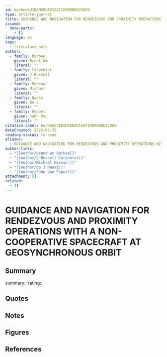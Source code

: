 ```yaml
---
id: barbeeGUIDANCENAVIGATIONRENDEZVOUS
type: article-journal
title: GUIDANCE AND NAVIGATION FOR RENDEZVOUS AND PROXIMITY OPERATIONS WITH A NON-COOPERATIVE SPACECRAFT AT GEOSYNCHRONOUS ORBIT
issued:
  date-parts:
    - []
language: en
tags:
  - literature_note
author:
  - family: Barbee
    given: Brent Wm
    literal: ""
  - family: Carpenter
    given: J Russell
    literal: ""
  - family: Moreau'
    given: Michael
    literal: ""
  - family: Naasz
    given: Bo J
    literal: ""
  - family: Eepoel
    given: John Van
    literal: ""
citation-label: barbeeGUIDANCENAVIGATIONRENDEZVOUS
dateCreated: 2025-05-25
reading-status: to-read
aliases:
  - GUIDANCE AND NAVIGATION FOR RENDEZVOUS AND PROXIMITY OPERATIONS WITH A NON-COOPERATIVE SPACECRAFT AT GEOSYNCHRONOUS ORBIT
author-links:
  - "[[Author/Brent Wm Barbee]]"
  - "[[Author/J Russell Carpenter]]"
  - "[[Author/Michael Moreau']]"
  - "[[Author/Bo J Naasz]]"
  - "[[Author/John Van Eepoel]]"
attachment: []
related:
  - []
---
```


# GUIDANCE AND NAVIGATION FOR RENDEZVOUS AND PROXIMITY OPERATIONS WITH A NON-COOPERATIVE SPACECRAFT AT GEOSYNCHRONOUS ORBIT

## Summary
summary::
rating::

## Quotes

## Notes

## Figures

## References



